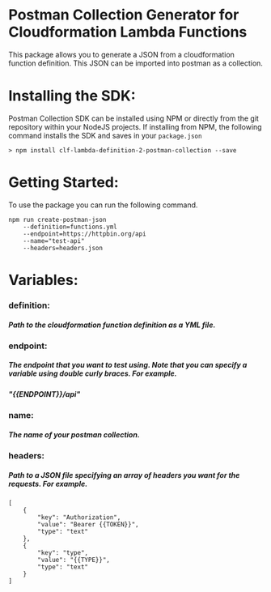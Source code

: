 # Postman Collection Generator for Cloudformation Lambda Functions
This package allows you to generate a JSON from a cloudformation function definition. This JSON can be imported into postman as a collection.

# Installing the SDK:
Postman Collection SDK can be installed using NPM or directly from the git repository within your NodeJS projects. If installing from NPM, the following command installs the SDK and saves in your ```package.json```

```> npm install clf-lambda-definition-2-postman-collection --save```



# Getting Started:
To use the package you can run the following command.

```
npm run create-postman-json 
    --definition=functions.yml 
    --endpoint=https://httpbin.org/api
    --name="test-api" 
    --headers=headers.json
```

# Variables:
### definition:
##### Path to the cloudformation function definition as a YML file.
### endpoint:
#####  The endpoint that you want to test using. Note that you can specify a variable using double curly braces. For example. 
#####  "{{ENDPOINT}}/api"
### name:
#####  The name of your postman collection.
### headers:
#####  Path to a JSON file specifying an array of headers you want for the requests. For example.

```
[
    {
        "key": "Authorization",
        "value": "Bearer {{TOKEN}}",
        "type": "text"
    },
    {
        "key": "type",
        "value": "{{TYPE}}",
        "type": "text"
    }
]
```
